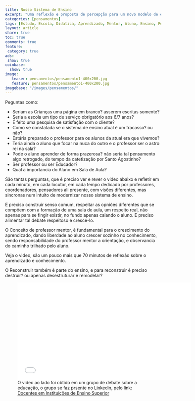 ```yaml
---
title: Nosso Sistema de Ensino
excerpt: "Uma reflexão e proposta de percepção para um novo modelo de ensino."
categories: [pensamentos]
tags: [Estudo, Escola, Didatica, Aprendizado, Mentor, Aluno, Ensino, Pedagogia, Video]
layout: article
share: true
toc: true
comments: true
feature: 
 category: true
ads: 
 show: true
coinbase:
  show: true
image:
   teaser: pensamentos/pensamento1-400x200.jpg
   feature: pensamentos/pensamento1-400x200.jpg
imagebase: "/images/pensamentos/"
---
```

Peguntas como:

 * Seriam as Crianças uma página em branco? asserem escritas somente?
 * Seria a escola um tipo de serviço obrigatório aos 6/7 anos?
 * É feito uma pesquisa de satisfação com o cliente?
 * Como se constatada se o sistema de ensino atual é um fracasso? ou não?
 * Estária preparado o professor para os alunos da atual era que vivemos?
 * Teria ainda o aluno que focar na nuca do outro e o professor ser o astro rei na sala?
 * Pode o aluno aprender de forma prazerosa? não seria tal pensamento algo retrogado, do tempo da catetização por Santo Agostinho?
 * Ser professor ou ser Educador?
 * Qual a importancia do Aluno em Sala de Aula?
 
São tantas perguntas, que é preciso ver e rever o video abaixo e refletir em cada minuto, em cada 
locutor, em cada tempo dedicado por professores, coordenadores, pensadores ali presente, com visões
diferentes, mas sincronas num intuito de modernizar nosso sistema de ensino.

E preciso construir senso comum, respeitar as opniões diferentes que se compõem com a formação de 
uma sala de aula, um respeito real, não apenas para se fingir existir, no fundo apenas calando o 
aluno. E preciso alimentar tal debate respeitoso e cresce-lo.

O Conceito de professor mentor, é fundamental para o crescimento do aprendizado, dando liberdade ao
aluno crescer sozinho no conhecimento, sendo responsabilidade do professor mentor a orientação, e 
observancia do caminho trilhado pelo aluno. 

Veja o video, são um pouco mais que 70 minutos de reflexão sobre o aprendizado e conhecimento.

O Reconstruir também é parte do ensino, e para reconstruir é preciso destruir? ou apenas desestruturar
e remodelar?

<Figure>
<iframe width="560" height="315" src="//www.youtube.com/embed/HX6P6P3x1Qg" frameborder="0" allowfullscreen></iframe>
<figcaption>O video ao lado foi obtido em um grupo de debate sobre a educação, o grupo se faz prsente no Linkedin, pelo link: <a href="https://www.linkedin.com/groups/Docentes-Institui%C3%A7%C3%B5es-Ensino-Superior-3046666?home=&gid=3046666&trk=anet_ug_hm&goback=%2Egde_3046666_member_5931569464691695619%2Egmp_3046666">Docentes em Instituições de Ensino Superior</a>
</figcaption>
</Figure>
